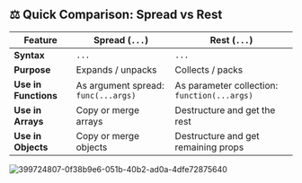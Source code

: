 ## ⚖️ Quick Comparison: Spread vs Rest

| Feature              | Spread (`...`)                              | Rest (`...`)                                  |
|----------------------|---------------------------------------------|-----------------------------------------------|
| **Syntax**           | `...`                                       | `...`                                         |
| **Purpose**          | Expands / unpacks                           | Collects / packs                              |
| **Use in Functions** | As argument spread: `func(...args)`         | As parameter collection: `function(...args)`  |
| **Use in Arrays**    | Copy or merge arrays                        | Destructure and get the rest                  |
| **Use in Objects**   | Copy or merge objects                       | Destructure and get remaining props           |



![399724807-0f38b9e6-051b-40b2-ad0a-4dfe72875640](https://github.com/user-attachments/assets/062577b0-967b-484a-82db-4c1b7982b6de)
